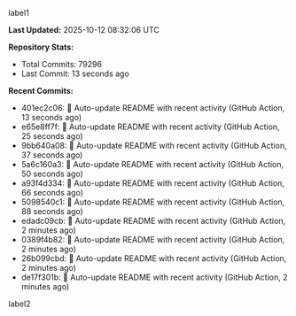 
label1 
<!-- ACTIVITY_START -->
**Last Updated:** 2025-10-12 08:32:06 UTC

**Repository Stats:**
- Total Commits: 79296
- Last Commit: 13 seconds ago

**Recent Commits:**
- 401ec2c06: 🤖 Auto-update README with recent activity (GitHub Action, 13 seconds ago)
- e65e8ff7f: 🤖 Auto-update README with recent activity (GitHub Action, 25 seconds ago)
- 9bb640a08: 🤖 Auto-update README with recent activity (GitHub Action, 37 seconds ago)
- 5a6c160a3: 🤖 Auto-update README with recent activity (GitHub Action, 50 seconds ago)
- a93f4d334: 🤖 Auto-update README with recent activity (GitHub Action, 66 seconds ago)
- 5098540c1: 🤖 Auto-update README with recent activity (GitHub Action, 88 seconds ago)
- edadc09cb: 🤖 Auto-update README with recent activity (GitHub Action, 2 minutes ago)
- 0389f4b82: 🤖 Auto-update README with recent activity (GitHub Action, 2 minutes ago)
- 26b099cbd: 🤖 Auto-update README with recent activity (GitHub Action, 2 minutes ago)
- de17f301b: 🤖 Auto-update README with recent activity (GitHub Action, 2 minutes ago)
<!-- ACTIVITY_END -->

label2
